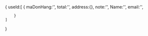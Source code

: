 
{
    useId:[
        {
            maDonHang:'',
            total:'',
            address:{},
            note:'',
            Name:'',
            email:'',
            
        }
    ]
}